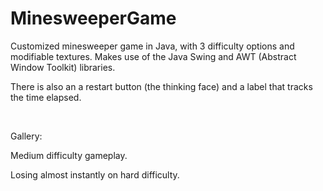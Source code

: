 # MinesweeperGame
Customized minesweeper game in Java, with 3 difficulty options and modifiable textures. Makes use of the Java Swing and AWT (Abstract Window Toolkit) libraries.

There is also an a restart button (the thinking face) and a label that tracks the time elapsed.

</br>

Gallery:

Medium difficulty gameplay.

<img src="https://media.discordapp.net/attachments/795803904075366400/797673451703238656/unknown.png?width=563&height=676"
     alt=""
     style="float: left; margin-right: 10px;" />
     
Losing almost instantly on hard difficulty.     

<img src="https://media.discordapp.net/attachments/795803904075366400/797673586810290216/unknown.png?width=1056&height=676"
     alt=""
     style="float: left; margin-right: 10px;" />
